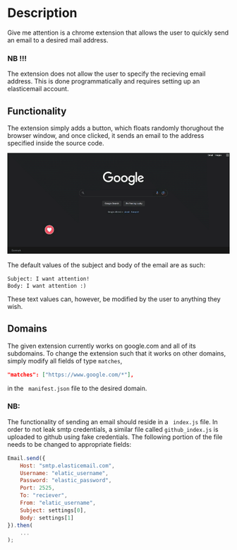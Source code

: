 # Description

Give me attention is a chrome extension that allows the user to quickly send an email to a desired mail address.

### NB !!!
The extension does not allow the user to specify the recieving email address. This is done programmatically and requires setting up an elasticemail account.

## Functionality

The extension simply adds a button, which floats randomly thorughout the browser window, and once clicked, it sends an email to the address specified inside the source code.

![Screenshot of the button](images/floating_button.gif)

The default values of the subject and body of the email are as such:

```
Subject: I want attention!
Body: I want attention :)
```

These text values can, however, be modified by the user to anything they wish.

## Domains

The given extension currently works on google.com and all of its subdomains. To change the extension such that it works on other domains, simply modify all fields of type ``` matches ```, 

```json 
"matches": ["https://www.google.com/*"],
```

in the ``` manifest.json``` file to the desired domain.

### NB:
The functionality of sending an email should reside in a ``` index.js``` file. In order to not leak smtp credentials, a similar file called ```github_index.js``` is uploaded to github using fake credentials. The following portion of the file needs to be changed to appropriate fields:

```js
Email.send({
    Host: "smtp.elasticemail.com",
    Username: "elatic_username",
    Password: "elastic_password",
    Port: 2525,
    To: "reciever",
    From: "elatic_username",
    Subject: settings[0],
    Body: settings[1]
}).then(
    ...
);
```
